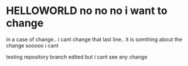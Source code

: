 # HELLOWORLD no no no i want to change
in a case of change..
i cant change that last line.. 
it is somthing about the change
sooooo
i cant

testing repository
branch edited
but i cant see any change
